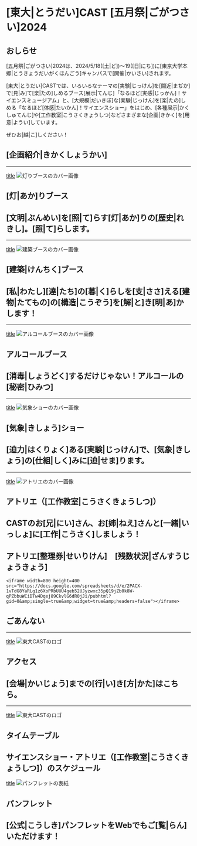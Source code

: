 # [東大|とうだい]CAST [五月祭|ごがつさい]2024

## おしらせ

[五月祭|ごがつさい]2024は、2024/5/18([土|ど])〜19([日|にち])に[東京大学本郷|とうきょうだいがくほんごう]キャンパスで[開催|かいさい]されます。

[東大|とうだい]CASTでは、いろいろなテーマの[実験|じっけん]を[間近|まぢか]で[見|み]て[楽|たの]しめるブース[展示|てんじ]「なるほど[実感|じっかん]！サイエンスミュージアム」と、[大規模|だいきぼ]な[実験|じっけん]を[楽|たの]しめる「なるほど[体感|たいかん]！サイエンスショー」をはじめ、[各種展示|かくしゅてんじ]や[工作教室|こうさくきょうしつ]などさまざまな[企画|きかく]を[用意|ようい]しています。

ぜひお[越|こ]しください！

## [企画紹介|きかくしょうかい]

---
[title](light)
![灯りブースのカバー画像](/img/toppage/灯り_top.png)
## [灯|あか]りブース
[文明|ぶんめい]を[照|て]らす[灯|あか]りの[歴史|れきし]。[照|て]らします。
---
---
[title](architecture)
![建築ブースのカバー画像](/img/toppage/建築_top.png)
## [建築|けんちく]ブース
[私|わたし][達|たち]の[暮|く]らしを[支|ささ]える[建物|たてもの]の[構造|こうぞう]を[解|と]き[明|あ]かします！
---
---
[title](alcohol)
![アルコールブースのカバー画像](/img/toppage/アルコール_top.png)
## アルコールブース
[消毒|しょうどく]するだけじゃない！アルコールの[秘密|ひみつ]
---
---
[title](weather)
![気象ショーのカバー画像](/img/toppage/気象_top.png)
## [気象|きしょう]ショー
[迫力|はくりょく]ある[実験|じっけん]で、[気象|きしょう]の[仕組|しく]みに[迫|せま]ります。
---
---
[title](atelier)
![アトリエのカバー画像](/img/toppage/アトリエ_top.png)
## アトリエ（[工作教室|こうさくきょうしつ]）
CASTのお[兄|にい]さん、お[姉|ねえ]さんと[一緒|いっしょ]に[工作|こうさく]しましょう！
---

## アトリエ[整理券|せいりけん]　[残数状況|ざんすうじょうきょう]

```
<iframe width=800 height=400 src="https://docs.google.com/spreadsheets/d/e/2PACX-1vTdG8YaRLg1z6XoPRbUUU4geb52UJyzwxc35pQ19jZb0k8W-qPZbbuWCiDTw4Dqej89CkvlG6dR0jJi/pubhtml?gid=0&amp;single=true&amp;widget=true&amp;headers=false"></iframe>
```

## ごあんない

---
[title](access)
![東大CASTのロゴ](/img/sponsors/utcast.gif)
## アクセス
[会場|かいじょう]までの[行|い]き[方|かた]はこちら。
---
---
[title](timetable)
![東大CASTのロゴ](/img/sponsors/utcast.gif)
## タイムテーブル
サイエンスショー・アトリエ（[工作教室|こうさくきょうしつ]）のスケジュール
---
[title](pamphlet)
![パンフレットの表紙](/img/pamphlet/pamphlet.png)
## パンフレット
[公式|こうしき]パンフレットをWebでもご[覧|らん]いただけます！
---